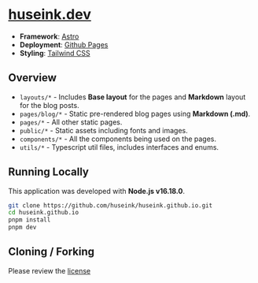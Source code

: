 # [huseink.dev](https://huseink.dev/)

- **Framework**: [Astro](https://astro.build/)
- **Deployment**: [Github Pages](https://pages.github.com/)
- **Styling**: [Tailwind CSS](https://tailwindcss.com/)

## Overview

- `layouts/*` - Includes **Base layout** for the pages and **Markdown** layout for the blog posts.
- `pages/blog/*` - Static pre-rendered blog pages using **Markdown (.md)**.
- `pages/*` - All other static pages.
- `public/*` - Static assets including fonts and images.
- `components/*` - All the components being used on the pages.
- `utils/*` - Typescript util files, includes interfaces and enums.

## Running Locally

This application was developed with **Node.js v16.18.0**.

```bash
git clone https://github.com/huseink/huseink.github.io.git
cd huseink.github.io
pnpm install
pnpm dev
```

## Cloning / Forking

Please review the [license](https://github.com/huseink/huseink.github.io/blob/main/LICENSE)

